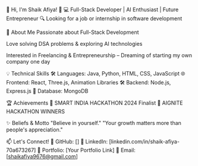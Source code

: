 👋 Hi, I'm Shaik Afiya! 🚀
💻 Full-Stack Developer | AI Enthusiast | Future Entrepreneur
🔍 Looking for a job or internship in software development

🚀 About Me
Passionate about Full-Stack Development


Love solving DSA problems & exploring AI technologies


Interested in Freelancing & Entrepreneurship – Dreaming of starting my own company one day


💡 Technical Skills
🛠 Languages: Java, Python, HTML, CSS, JavaScript
🌐 Frontend: React, Three.js, Animation Libraries
🛠 Backend: Node.js, Express.js
💾 Database: MongoDB

🏆 Achievements
🔹 SMART INDIA HACKATHON 2024 Finalist
🔹 AIGNITE HACKATHON WINNERS 

✨ Beliefs & Motto
"Believe in yourself."
"Your growth matters more than people's appreciation."

📫 Let's Connect!
📌 GitHub: []
📌 LinkedIn: [linkedin.com/in/shaik-afiya-70a673267]
📌 Portfolio: [Your Portfolio Link]
📌 Email: [shaikafiya9676@gmail.com]

